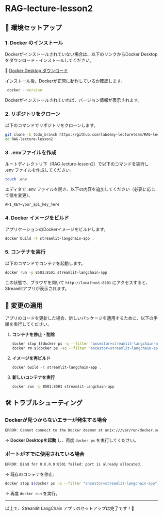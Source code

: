 # RAG-lecture-lesson2


## 🚀 環境セットアップ

### 1. **Docker のインストール**
Dockerがインストールされていない場合は、以下のリンクからDocker Desktopをダウンロード・インストールしてください。

🔗 [Docker Desktop ダウンロード](https://www.docker.com/products/docker-desktop/)

インストール後、Dockerが正常に動作しているか確認します。
```sh
 docker --version
```

Dockerがインストールされていれば、バージョン情報が表示されます。

### 2. **リポジトリをクローン**
以下のコマンドでリポジトリをクローンします。
```sh
git clone -b todo_branch https://github.com/labdemy-lectureteam/RAG-lecture-lesson2.git
cd RAG-lecture-lesson2
```

### 3. **.envファイルを作成**
ルートディレクトリ下（RAG-lecture-lesson2）で以下のコマンドを実行し .env ファイルを作成してください。
```sh
touch .env
```

エディタで .env ファイルを開き、以下の内容を追加してください（必要に応じて値を変更）。

```txt
API_KEY=your_api_key_here
```

### 4. **Docker イメージをビルド**
アプリケーションのDockerイメージをビルドします。
```sh
docker build -t streamlit-langchain-app .
```

### 5. **コンテナを実行**
以下のコマンドでコンテナを起動します。
```sh
docker run -p 8501:8501 streamlit-langchain-app
```

この状態で、ブラウザを開いて `http://localhost:8501` にアクセスすると、Streamlitアプリが表示されます。

## 🔄 変更の適用
アプリのコードを更新した場合、新しいパッケージを適用するために、以下の手順を実行してください。

1. **コンテナを停止・削除**
   ```sh
   docker stop $(docker ps -q --filter "ancestor=streamlit-langchain-app")
   docker rm $(docker ps -aq --filter "ancestor=streamlit-langchain-app")
   ```

2. **イメージを再ビルド**
   ```sh
   docker build -t streamlit-langchain-app .
   ```

3. **新しいコンテナを実行**
   ```sh
   docker run -p 8501:8501 streamlit-langchain-app
   ```

## 🛠 トラブルシューティング
### **Dockerが見つからないエラーが発生する場合**
```sh
ERROR: Cannot connect to the Docker daemon at unix:///var/run/docker.sock. Is the docker daemon running?
```
→ **Docker Desktopを起動** し、再度 `docker ps` を実行してください。

### **ポートがすでに使用されている場合**
```sh
ERROR: Bind for 0.0.0.0:8501 failed: port is already allocated.
```
→ 既存のコンテナを停止:
```sh
docker stop $(docker ps -q --filter "ancestor=streamlit-langchain-app")
```
→ 再度 `docker run` を実行。

---

以上で、Streamlit LangChain アプリのセットアップは完了です！🎉
